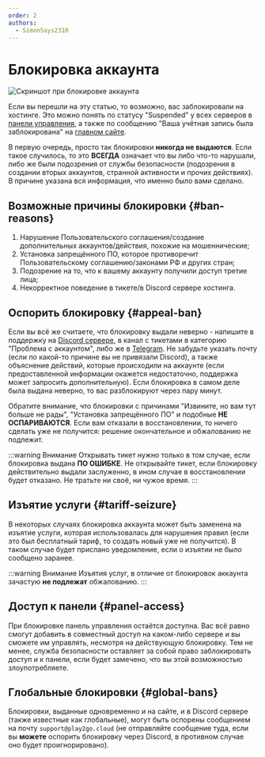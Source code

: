 ```yaml
---
order: 2
authors:
  - SimonSays2310
---
```


# Блокировка аккаунта

![Скриншот при блокировке аккаунта](/host/account-ban.png)

Если вы перешли на эту статью, то возможно, вас заблокировали на хостинге. Это можно понять по статусу "Suspended" у всех серверов в [панели управления](https://control.play2go.cloud), а также по сообщению "Ваша учётная запись была заблокирована" на [главном сайте](https://play2go.cloud).

В первую очередь, просто так блокировки **никогда не выдаются**. Если такое случилось, то это **ВСЕГДА** означает что вы либо что-то нарушали, либо же были подозрения от службы безопасности (подозрения в создании вторых аккаунтов, странной активности и прочих действиях). В причине указана вся информация, что именно было вами сделано.

## Возможные причины блокировки {#ban-reasons}

1. Нарушение Пользовательского соглашения/создание дополнительных аккаунтов/действия, похожие на мошеннические;
2. Установка запрещённого ПО, которое противоречит Пользовательскому соглашению/законами РФ и других стран;
3. Подозрение на то, что к вашему аккаунту получили доступ третие лица;
4. Некорректное поведение в тикете/в Discord сервере хостинга.

## Оспорить блокировку {#appeal-ban}

Если вы всё же считаете, что блокировку выдали неверно - напишите в поддержку на [Discord сервере](https://discord.gg/play2go), в канал с тикетами в категорию "Проблема с аккаунтом", либо же в [Telegram](https://t.me/play2go_support).
Не забудьте указать почту (если по какой-то причине вы не привязали Discord), а также объяснение действий, которые происходили на аккаунте (если предоставленной информации окажется недостаточно, поддержка может запросить дополнительную). Если блокировка в самом деле была выдана неверно, то вас разблокируют через пару минут.

Обратите внимание, что блокировки с причинами "Извините, но вам тут больше не рады", "Установка запрещённого ПО" и подобные **НЕ ОСПАРИВАЮТСЯ**. Если вам отказали в восстановлении, то ничего сделать уже не получится: решение окончательное и обжалованию не подлежит.

:::warning Внимание
Открывать тикет нужно только в том случае, если блокировка выдана **ПО ОШИБКЕ**. Не открывайте тикет, если блокировку действительно выдали заслуженно, в ином случае в восстановлении будет отказано. Не тратьте ни своё, ни чужое время.
:::

## Изъятие услуги {#tariff-seizure}

В некоторых случаях блокировка аккаунта может быть заменена на изъятие услуги, которая использовалась для нарушения правил (если это был бесплатный тариф, то создать новый уже не получится). В таком случае будет прислано уведомление, если о изъятии не было сообщено заранее.

:::warning Внимание
Изъятия услуг, в отличие от блокировок аккаунта зачастую **не подлежат** обжалованию.
:::

## Доступ к панели {#panel-access}

При блокировке панель управления остаётся доступна. Вас всё равно смогут добавить в совместный доступ на каком-либо сервере и вы сможете им управлять, несмотря на действующую блокировку. Тем не менее, служба безопасности оставляет за собой право заблокировать доступ и к панели, если будет замечено, что вы этой возможностью злоупотребляете.

## Глобальные блокировки {#global-bans}

Блокировки, выданные одновременно и на сайте, и в Discord сервере (также известные как глобальные), могут быть оспорены сообщением на почту `support@play2go.cloud` (не отправляйте сообщение туда, если вы **можете** оспорить блокировку через Discord, в противном случае оно будет проигнорировано).
